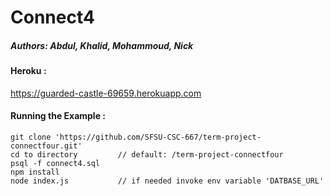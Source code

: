 # Connect4 
##### Authors: Abdul, Khalid, Mohammoud, Nick

#### Heroku : 
<https://guarded-castle-69659.herokuapp.com>

#### Running the Example :

```
git clone 'https://github.com/SFSU-CSC-667/term-project-connectfour.git'
cd to directory         // default: /term-project-connectfour
psql -f connect4.sql
npm install
node index.js           // if needed invoke env variable 'DATBASE_URL'
```

